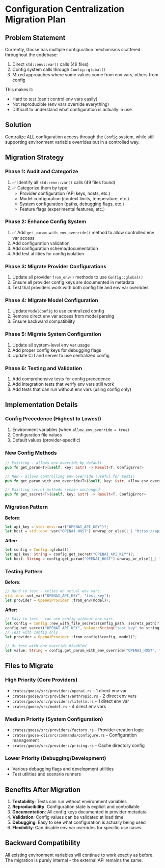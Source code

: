 # Configuration Centralization Migration Plan

## Problem Statement

Currently, Goose has multiple configuration mechanisms scattered throughout the codebase:
1. Direct `std::env::var()` calls (49 files)
2. Config system calls through `Config::global()`
3. Mixed approaches where some values come from env vars, others from config

This makes it:
- Hard to test (can't control env vars easily)
- Not reproducible (env vars override everything)
- Difficult to understand what configuration is actually in use

## Solution

Centralize ALL configuration access through the `Config` system, while still supporting environment variable overrides but in a controlled way.

## Migration Strategy

### Phase 1: Audit and Categorize
1. ✅ Identify all `std::env::var()` calls (49 files found)
2. ✅ Categorize them by type:
   - Provider configuration (API keys, hosts, etc.)
   - Model configuration (context limits, temperature, etc.)
   - System configuration (paths, debugging flags, etc.)
   - Feature flags (experimental features, etc.)

### Phase 2: Enhance Config System
1. ✅ Add `get_param_with_env_override()` method to allow controlled env var access
2. Add configuration validation
3. Add configuration schema/documentation
4. Add test utilities for config isolation

### Phase 3: Migrate Provider Configurations
1. Update all provider `from_env()` methods to use `Config::global()`
2. Ensure all provider config keys are documented in metadata
3. Test that providers work with both config file and env var overrides

### Phase 4: Migrate Model Configuration
1. Update `ModelConfig` to use centralized config
2. Remove direct env var access from model parsing
3. Ensure backward compatibility

### Phase 5: Migrate System Configuration
1. Update all system-level env var usage
2. Add proper config keys for debugging flags
3. Update CLI and server to use centralized config

### Phase 6: Testing and Validation
1. Add comprehensive tests for config precedence
2. Add integration tests that verify env vars still work
3. Add tests that can run without env vars (using config only)

## Implementation Details

### Config Precedence (Highest to Lowest)
1. Environment variables (when `allow_env_override = true`)
2. Configuration file values
3. Default values (provider-specific)

### New Config Methods
```rust
// Existing - allows env override by default
pub fn get_param<T>(&self, key: &str) -> Result<T, ConfigError>

// New - allows controlling env override (useful for tests)
pub fn get_param_with_env_override<T>(&self, key: &str, allow_env_override: bool) -> Result<T, ConfigError>

// Existing secret methods remain unchanged
pub fn get_secret<T>(&self, key: &str) -> Result<T, ConfigError>
```

### Migration Pattern

**Before:**
```rust
let api_key = std::env::var("OPENAI_API_KEY")?;
let host = std::env::var("OPENAI_HOST").unwrap_or_else(|_| "https://api.openai.com".to_string());
```

**After:**
```rust
let config = Config::global();
let api_key: String = config.get_secret("OPENAI_API_KEY")?;
let host: String = config.get_param("OPENAI_HOST").unwrap_or_else(|_| "https://api.openai.com".to_string());
```

### Testing Pattern

**Before:**
```rust
// Hard to test - relies on actual env vars
std::env::set_var("OPENAI_API_KEY", "test_key");
let provider = OpenAiProvider::from_env(model)?;
```

**After:**
```rust
// Easy to test - can use config without env vars
let config = Config::new_with_file_secrets(config_path, secrets_path)?;
config.set_secret("OPENAI_API_KEY", Value::String("test_key".to_string()))?;
// Test with config only
let provider = OpenAiProvider::from_config(&config, model)?;

// Or test with env override disabled
let value: String = config.get_param_with_env_override("OPENAI_HOST", false)?;
```

## Files to Migrate

### High Priority (Core Providers)
- `crates/goose/src/providers/openai.rs` - 1 direct env var
- `crates/goose/src/providers/anthropic.rs` - 2 direct env vars
- `crates/goose/src/providers/litellm.rs` - 1 direct env var
- `crates/goose/src/model.rs` - 4 direct env vars

### Medium Priority (System Configuration)
- `crates/goose/src/providers/factory.rs` - Provider creation logic
- `crates/goose-cli/src/commands/configure.rs` - Configuration management
- `crates/goose/src/providers/pricing.rs` - Cache directory config

### Lower Priority (Debugging/Development)
- Various debugging flags and development utilities
- Test utilities and scenario runners

## Benefits After Migration

1. **Testability**: Tests can run without environment variables
2. **Reproducibility**: Configuration state is explicit and controllable
3. **Documentation**: All config keys documented in provider metadata
4. **Validation**: Config values can be validated at load time
5. **Debugging**: Easy to see what configuration is actually being used
6. **Flexibility**: Can disable env var overrides for specific use cases

## Backward Compatibility

All existing environment variables will continue to work exactly as before. The migration is purely internal - the external API remains the same.
